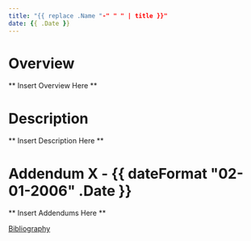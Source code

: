 ```yaml
---
title: "{{ replace .Name "-" " " | title }}"
date: {{ .Date }}
---
```

# Overview
** Insert Overview Here **

# Description
** Insert Description Here **

# Addendum X - {{ dateFormat "02-01-2006" .Date }}
** Insert Addendums Here **

[Bibliography](/about/bibliography)